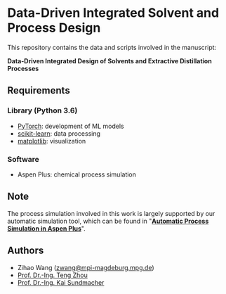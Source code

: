 # Data-Driven Integrated Solvent and Process Design

This repository contains the data and scripts involved in the manuscript:

**Data-Driven Integrated Design of Solvents and Extractive Distillation Processes**

## Requirements 
### Library (Python 3.6)
* [PyTorch](https://pytorch.org/): development of ML models
* [scikit-learn](https://scikit-learn.org/stable/): data processing
* [matplotlib](https://matplotlib.org/): visualization

### Software
* Aspen Plus: chemical process simulation

## Note
The process simulation involved in this work is largely supported by our automatic simulation tool, which can be found in "[**Automatic Process Simulation in Aspen Plus**](https://github.com/zwang1995/Aspen-Plus-Automation)".  


## Authors
* Zihao Wang (zwang@mpi-magdeburg.mpg.de)
* [Prof. Dr.-Ing. Teng Zhou](https://facultyprofiles.hkust-gz.edu.cn/faculty-personal-page/ZHOU-Teng/tengzhou)
* [Prof. Dr.-Ing. Kai Sundmacher](https://www.mpi-magdeburg.mpg.de/person/24754/16345)
